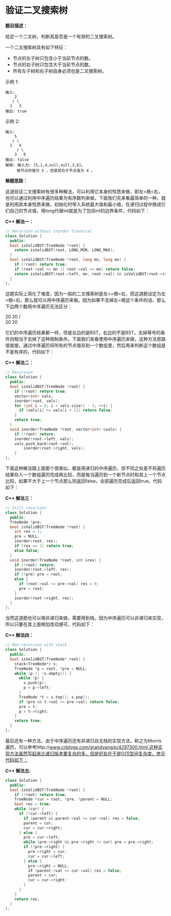 # 验证二叉搜索树

**题目描述：**

给定一个二叉树，判断其是否是一个有效的二叉搜索树。

一个二叉搜索树具有如下特征：

- 节点的左子树只包含小于当前节点的数。
- 节点的右子树只包含大于当前节点的数。
- 所有左子树和右子树自身必须也是二叉搜索树。

示例 1:

```
输入:
    2
   / \
  1   3
输出: true
```

示例 2:

```
输入:
    5
   / \
  1   4
     / \
    3   6
输出: false
解释: 输入为: [5,1,4,null,null,3,6]。
     根节点的值为 5 ，但是其右子节点值为 4 。
```

**解题思路：**

这道验证二叉搜索树有很多种解法，可以利用它本身的性质来做，即左<根<右，也可以通过利用中序遍历结果为有序数列来做，下面我们先来看最简单的一种，就是利用其本身性质来做，初始化时带入系统最大值和最小值，在递归过程中换成它们自己的节点值，用long代替int就是为了包括int的边界条件，代码如下：

**C++ 解法一：**

~~~cpp
// Recursion without inorder traversal
class Solution {
  public:
  bool isValidBST(TreeNode *root) {
    return isValidBST(root, LONG_MIN, LONG_MAX);
  }
  bool isValidBST(TreeNode *root, long mn, long mx) {
    if (!root) return true;
    if (root->val <= mn || root->val >= mx) return false;
    return isValidBST(root->left, mn, root->val) && isValidBST(root->right, root->val, mx);
  }
};
~~~

这题实际上简化了难度，因为一般的二叉搜索树是左<=根<右，而这道题设定为左<根<右，那么就可以用中序遍历来做。因为如果不去掉左=根这个条件的话，那么下边两个数用中序遍历无法区分：

  20    20
  /      \
 20      20

它们的中序遍历结果都一样，但是左边的是BST，右边的不是BST。去掉等号的条件则相当于去掉了这种限制条件。下面我们来看使用中序遍历来做，这种方法思路很直接，通过中序遍历将所有的节点值存到一个数组里，然后再来判断这个数组是不是有序的，代码如下：

**C++ 解法二：**

~~~cpp
// Recursion
class Solution {
  public:
  bool isValidBST(TreeNode *root) {
    if (!root) return true;
    vector<int> vals;
    inorder(root, vals);
    for (int i = 0; i < vals.size() - 1; ++i) {
      if (vals[i] >= vals[i + 1]) return false;
    }
    return true;
  }
  void inorder(TreeNode *root, vector<int> &vals) {
    if (!root) return;
    inorder(root->left, vals);
    vals.push_back(root->val);
        inorder(root->right, vals);
    }
};
~~~

下面这种解法跟上面那个很类似，都是用递归的中序遍历，但不同之处是不将遍历结果存入一个数组遍历完成再比较，而是每当遍历到一个新节点时和其上一个节点比较，如果不大于上一个节点那么则返回false，全部遍历完成后返回true。代码如下：

**C++ 解法三：**

~~~cpp
// Still recursion
class Solution {
  public:
  TreeNode *pre;
  bool isValidBST(TreeNode *root) {
    int res = 1;
    pre = NULL;
    inorder(root, res);
    if (res == 1) return true;
    else false;
  }
  void inorder(TreeNode *root, int &res) {
    if (!root) return;
    inorder(root->left, res);
    if (!pre) pre = root;
    else {
      if (root->val <= pre->val) res = 0;
      pre = root;
    }
    inorder(root->right, res);
  }
};
~~~

当然这道题也可以用非递归来做，需要用到栈，因为中序遍历可以非递归来实现，所以只要在其上面稍加改动便可，代码如下：

**C++ 解法四：**

~~~cpp
// Non-recursion with stack
class Solution {
  public:
  bool isValidBST(TreeNode* root) {
    stack<TreeNode*> s;
    TreeNode *p = root, *pre = NULL;
    while (p || !s.empty()) {
      while (p) {
        s.push(p);
        p = p->left;
      }
      TreeNode *t = s.top(); s.pop();
      if (pre && t->val <= pre->val) return false;
      pre = t;
      p = t->right;
    }
    return true;
  }
};
~~~

最后还有一种方法，由于中序遍历还有非递归且无栈的实现方法，称之为Morris遍历，可以参考http://www.cnblogs.com/grandyang/p/4297300.html,这种实现方法虽然写起来比递归版本要复杂的多，但是好处在于是O(1)空间复杂度，参见代码如下：

**C++ 解法五:**

~~~cpp
class Solution {
  public:
  bool isValidBST(TreeNode *root) {
    if (!root) return true;
    TreeNode *cur = root, *pre, *parent = NULL;
    bool res = true;
    while (cur) {
      if (!cur->left) {
        if (parent && parent->val >= cur->val) res = false;
        parent = cur;
        cur = cur->right;
      } else {
        pre = cur->left;
        while (pre->right && pre->right != cur) pre = pre->right;
        if (!pre->right) {
          pre->right = cur;
          cur = cur->left;
        } else {
          pre->right = NULL;
          if (parent->val >= cur->val) res = false;
          parent = cur;
          cur = cur->right;
        }
      }
    }
    return res;
  }
};
~~~

